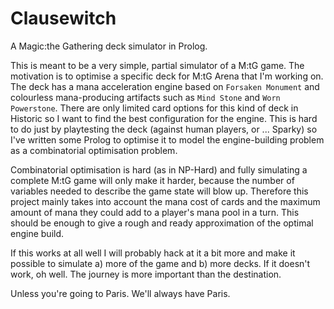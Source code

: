 Clausewitch
===========

A Magic:the Gathering deck simulator in Prolog.

This is meant to be a very simple, partial simulator of a M:tG game. The
motivation is to optimise a specific deck for M:tG Arena that I'm working on.
The deck has a mana acceleration engine based on `Forsaken Monument` and
colourless mana-producing artifacts such as `Mind Stone` and `Worn Powerstone`.
There are only limited card options for this kind of deck in Historic so I want
to find the best configuration for the engine. This is hard to do just by
playtesting the deck (against human players, or ... Sparky) so I've written some
Prolog to optimise it to model the engine-building problem as a combinatorial
optimisation problem.

Combinatorial optimisation is hard (as in NP-Hard) and fully simulating a
complete M:tG game will only make it harder, because the number of variables
needed to describe the game state will blow up. Therefore this project mainly
takes into account the mana cost of cards and the maximum amount of mana they
could add to a player's mana pool in a turn. This should be enough to give a
rough and ready approximation of the optimal engine build.

If this works at all well I will probably hack at it a bit more and make it
possible to simulate a) more of the game and b) more decks. If it doesn't work,
oh well. The journey is more important than the destination.

Unless you're going to Paris. We'll always have Paris.

